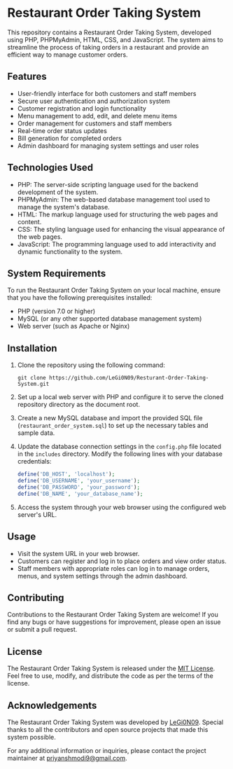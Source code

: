 # Restaurant Order Taking System

This repository contains a Restaurant Order Taking System, developed using PHP, PHPMyAdmin, HTML, CSS, and JavaScript. The system aims to streamline the process of taking orders in a restaurant and provide an efficient way to manage customer orders.

## Features

- User-friendly interface for both customers and staff members
- Secure user authentication and authorization system
- Customer registration and login functionality
- Menu management to add, edit, and delete menu items
- Order management for customers and staff members
- Real-time order status updates
- Bill generation for completed orders
- Admin dashboard for managing system settings and user roles

## Technologies Used

- PHP: The server-side scripting language used for the backend development of the system.
- PHPMyAdmin: The web-based database management tool used to manage the system's database.
- HTML: The markup language used for structuring the web pages and content.
- CSS: The styling language used for enhancing the visual appearance of the web pages.
- JavaScript: The programming language used to add interactivity and dynamic functionality to the system.

## System Requirements

To run the Restaurant Order Taking System on your local machine, ensure that you have the following prerequisites installed:

- PHP (version 7.0 or higher)
- MySQL (or any other supported database management system)
- Web server (such as Apache or Nginx)

## Installation

1. Clone the repository using the following command:

   ```
   git clone https://github.com/LeGi0N09/Resturant-Order-Taking-System.git
   ```

2. Set up a local web server with PHP and configure it to serve the cloned repository directory as the document root.

3. Create a new MySQL database and import the provided SQL file (`restaurant_order_system.sql`) to set up the necessary tables and sample data.

4. Update the database connection settings in the `config.php` file located in the `includes` directory. Modify the following lines with your database credentials:

   ```php
   define('DB_HOST', 'localhost');
   define('DB_USERNAME', 'your_username');
   define('DB_PASSWORD', 'your_password');
   define('DB_NAME', 'your_database_name');
   ```

5. Access the system through your web browser using the configured web server's URL.

## Usage

- Visit the system URL in your web browser.
- Customers can register and log in to place orders and view order status.
- Staff members with appropriate roles can log in to manage orders, menus, and system settings through the admin dashboard.

## Contributing

Contributions to the Restaurant Order Taking System are welcome! If you find any bugs or have suggestions for improvement, please open an issue or submit a pull request.

## License

The Restaurant Order Taking System is released under the [MIT License](LICENSE). Feel free to use, modify, and distribute the code as per the terms of the license.

## Acknowledgements

The Restaurant Order Taking System was developed by [LeGi0N09](https://github.com/LeGi0N09). Special thanks to all the contributors and open source projects that made this system possible.

For any additional information or inquiries, please contact the project maintainer at [priyanshmodi9@gmail.com](mailto:priyanshmodi9@gmail.com).
